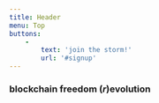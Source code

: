 ```yaml
---
title: Header
menu: Top
buttons:
    -
        text: 'join the storm!'
        url: '#signup'
---
```


<h3 class="header-font">blockchain freedom (<i>r</i>)evolution</h3>
